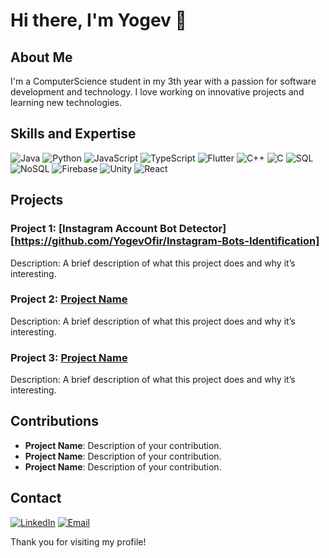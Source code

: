 # Hi there, I'm Yogev 👋

## About Me
I'm a ComputerScience student in my 3th year with a passion for software development and technology. I love working on innovative projects and learning new technologies.

## Skills and Expertise
![Java](https://img.shields.io/badge/-Java-007396?logo=java&logoColor=white&style=flat)
![Python](https://img.shields.io/badge/-Python-3776AB?logo=python&logoColor=white&style=flat)
![JavaScript](https://img.shields.io/badge/-JavaScript-F7DF1E?logo=javascript&logoColor=black&style=flat)
![TypeScript](https://img.shields.io/badge/-TypeScript-3178C6?logo=typescript&logoColor=white&style=flat)
![Flutter](https://img.shields.io/badge/-Flutter-02569B?logo=flutter&logoColor=white&style=flat)
![C++](https://img.shields.io/badge/-C++-00599C?logo=c%2b%2b&logoColor=white&style=flat)
![C](https://img.shields.io/badge/-C-A8B9CC?logo=c&logoColor=white&style=flat)
![SQL](https://img.shields.io/badge/-SQL-4479A1?logo=postgresql&logoColor=white&style=flat)
![NoSQL](https://img.shields.io/badge/-NoSQL-4DB33D?logo=mongodb&logoColor=white&style=flat)
![Firebase](https://img.shields.io/badge/-Firebase-FFCA28?logo=firebase&logoColor=black&style=flat)
![Unity](https://img.shields.io/badge/-Unity-000000?logo=unity&logoColor=white&style=flat)
![React](https://img.shields.io/badge/-React-61DAFB?logo=react&logoColor=black&style=flat)

## Projects
### Project 1: [Instagram Account Bot Detector][https://github.com/YogevOfir/Instagram-Bots-Identification]
Description: A brief description of what this project does and why it’s interesting.

### Project 2: [Project Name](link)
Description: A brief description of what this project does and why it’s interesting.

### Project 3: [Project Name](link)
Description: A brief description of what this project does and why it’s interesting.

## Contributions
- **Project Name**: Description of your contribution.
- **Project Name**: Description of your contribution.
- **Project Name**: Description of your contribution.

## Contact
[![LinkedIn](https://img.shields.io/badge/-LinkedIn-0077B5?logo=linkedin&logoColor=white&style=flat)](your-linkedin-profile)
[![Email](https://img.shields.io/badge/-Email-D14836?logo=gmail&logoColor=white&style=flat)](mailto:your-email@example.com)

Thank you for visiting my profile!
